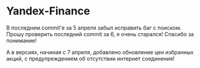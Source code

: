 # Yandex-Finance
В последнем commit'е за 5 апреля забыл исправить баг с поиском. Прошу проверить последний commit за 6, я очень старался! Спасибо за понимание!

А в версиях, начиная с 7 апреля, добавлено обновление цен избранных акций, с предупреждением об отсутствии интернет соединения!
